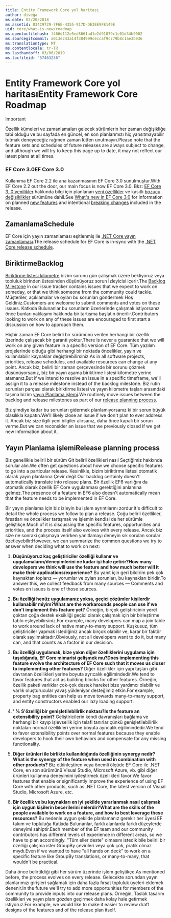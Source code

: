 ```yaml
---
title: Entity Framework Core yol haritası
author: divega
ms.date: 02/20/2018
ms.assetid: 834C9729-7F6E-4355-917D-DE3EE9FE149E
uid: core/what-is-new/roadmap
ms.openlocfilehash: f466d112e5ed8661ad1e2d91079c1c01d34b9002
ms.sourcegitcommit: a013e243a14f384999ceccaf9c779b8c1ae3b936
ms.translationtype: MT
ms.contentlocale: tr-TR
ms.lasthandoff: 03/06/2019
ms.locfileid: "57463236"
---
```

# <a name="entity-framework-core-roadmap"></a><span data-ttu-id="eb45a-102">Entity Framework Core yol haritası</span><span class="sxs-lookup"><span data-stu-id="eb45a-102">Entity Framework Core Roadmap</span></span>

> [!IMPORTANT]
> <span data-ttu-id="eb45a-103">Özellik kümeleri ve zamanlamaları gelecek sürümlerin her zaman değişikliğe tabi olduğu ve bu sayfada en güncel, en son planlarımızı hiç yansıtmayabilir tutmak deneyeceğiz rağmen zaman lütfen unutmayın.</span><span class="sxs-lookup"><span data-stu-id="eb45a-103">Please note that the feature sets and schedules of future releases are always subject to change, and although we will try to keep this page up to date, it may not reflect our latest plans at all times.</span></span>

### <a name="ef-core-30"></a><span data-ttu-id="eb45a-104">EF Core 3.0</span><span class="sxs-lookup"><span data-stu-id="eb45a-104">EF Core 3.0</span></span>

<span data-ttu-id="eb45a-105">Kullanıma EF Core 2.2 ile ana kazanmasının EF Core 3.0 sunulmuştur.</span><span class="sxs-lookup"><span data-stu-id="eb45a-105">With EF Core 2.2 out the door, our main focus is now EF Core 3.0.</span></span>
<span data-ttu-id="eb45a-106">Bkz: [EF Core 3. 0'yenilikler](xref:core/what-is-new/ef-core-3.0/index) hakkında bilgi için planlanan [yeni özellikler](xref:core/what-is-new/ef-core-3.0/features) ve kasıtlı [bozucu değişiklikler](xref:core/what-is-new/ef-core-3.0/breaking-changes) sürümüne dahil.</span><span class="sxs-lookup"><span data-stu-id="eb45a-106">See [What's new in EF Core 3.0](xref:core/what-is-new/ef-core-3.0/index) for information on planned [new features](xref:core/what-is-new/ef-core-3.0/features) and intentional [breaking changes](xref:core/what-is-new/ef-core-3.0/breaking-changes) included in the release.</span></span>

## <a name="schedule"></a><span data-ttu-id="eb45a-107">Zamanlama</span><span class="sxs-lookup"><span data-stu-id="eb45a-107">Schedule</span></span>

<span data-ttu-id="eb45a-108">EF Core için yayın zamanlaması eşitlenmiş ile [.NET Core yayın zamanlaması](https://github.com/dotnet/core/blob/master/roadmap.md).</span><span class="sxs-lookup"><span data-stu-id="eb45a-108">The release schedule for EF Core is in-sync with the [.NET Core release schedule](https://github.com/dotnet/core/blob/master/roadmap.md).</span></span>

## <a name="backlog"></a><span data-ttu-id="eb45a-109">Biriktirme</span><span class="sxs-lookup"><span data-stu-id="eb45a-109">Backlog</span></span>

<span data-ttu-id="eb45a-110">[Biriktirme listesi kilometre](https://github.com/aspnet/EntityFrameworkCore/issues?q=is%3Aopen+is%3Aissue+milestone%3ABacklog+sort%3Areactions-%2B1-desc) bizim sorunu gün çalışmak üzere bekliyoruz veya topluluk birinden üstesinden düşünüyoruz sorun İzleyicisi içerir.</span><span class="sxs-lookup"><span data-stu-id="eb45a-110">The [Backlog Milestone](https://github.com/aspnet/EntityFrameworkCore/issues?q=is%3Aopen+is%3Aissue+milestone%3ABacklog+sort%3Areactions-%2B1-desc) in our issue tracker contains issues that we expect to work on someday, or that we think someone from the community could tackle.</span></span>
<span data-ttu-id="eb45a-111">Müşteriler, açıklamalar ve oyları bu sorunları göndermek Hoş Geldiniz.</span><span class="sxs-lookup"><span data-stu-id="eb45a-111">Customers are welcome to submit comments and votes on these issues.</span></span>
<span data-ttu-id="eb45a-112">Katkıda Bulunanlar bu sorunların üzerlerinde çalışmak istiyorsanız önce bunları yaklaşımı hakkında bir tartışma başlatın önerilir.</span><span class="sxs-lookup"><span data-stu-id="eb45a-112">Contributors looking to work on any of these issues are encouraged to first start a discussion on how to approach them.</span></span>

<span data-ttu-id="eb45a-113">Hiçbir zaman EF Core belirli bir sürümünü verilen herhangi bir özellik üzerinde çalışacak bir garanti yoktur.</span><span class="sxs-lookup"><span data-stu-id="eb45a-113">There is never a guarantee that we will work on any given feature in a specific version of EF Core.</span></span>
<span data-ttu-id="eb45a-114">Tüm yazılım projelerinde olduğu gibi herhangi bir noktada öncelikler, yayın ve kullanılabilir kaynaklar değiştirebilirsiniz.</span><span class="sxs-lookup"><span data-stu-id="eb45a-114">As in all software projects, priorities, release schedules, and available resources can change at any point.</span></span>
<span data-ttu-id="eb45a-115">Ancak biz, belirli bir zaman çerçevesinde bir sorunu çözmek düşünüyorsanız, biz bir yayın aşama biriktirme listesi kilometre yerine atamanız.</span><span class="sxs-lookup"><span data-stu-id="eb45a-115">But if we intend to resolve an issue in a specific timeframe, we'll assign it to a release milestone instead of the backlog milestone.</span></span>
<span data-ttu-id="eb45a-116">Biz rutin sorunları parçası olarak biriktirme listesi ve yayın kilometre taşları arasındaki taşıma bizim [yayın Planlama işlemi](#release-planning-process).</span><span class="sxs-lookup"><span data-stu-id="eb45a-116">We routinely move issues between the backlog and release milestones as part of our [release planning process](#release-planning-process).</span></span>

<span data-ttu-id="eb45a-117">Biz şimdiye kadar bu sorunları gidermek planlamıyorsanız ki bir sorun büyük olasılıkla kapatın.</span><span class="sxs-lookup"><span data-stu-id="eb45a-117">We'll likely close an issue if we don't plan to ever address it.</span></span>
<span data-ttu-id="eb45a-118">Ancak biz size ilgili yeni bilgiler alırsanız, daha önce kapalı bir sorun verme.</span><span class="sxs-lookup"><span data-stu-id="eb45a-118">But we can reconsider an issue that we previously closed if we get new information about it.</span></span>

## <a name="release-planning-process"></a><span data-ttu-id="eb45a-119">Yayın Planlama işlemi</span><span class="sxs-lookup"><span data-stu-id="eb45a-119">Release planning process</span></span>

<span data-ttu-id="eb45a-120">Biz genellikle belirli bir sürüm Git belirli özellikleri nasıl Seçtiğimiz hakkında sorular alın.</span><span class="sxs-lookup"><span data-stu-id="eb45a-120">We often get questions about how we choose specific features to go into a particular release.</span></span>
<span data-ttu-id="eb45a-121">Kesinlikle, bizim biriktirme listesi otomatik olarak yayın planlarına Çevir değil.</span><span class="sxs-lookup"><span data-stu-id="eb45a-121">Our backlog certainly doesn't automatically translate into release plans.</span></span>
<span data-ttu-id="eb45a-122">Bir özellik EF6 varlığını da otomatik olarak özellik EF Core uygulanması gerektiğini anlamına gelmez.</span><span class="sxs-lookup"><span data-stu-id="eb45a-122">The presence of a feature in EF6 also doesn't automatically mean that the feature needs to be implemented in EF Core.</span></span>

<span data-ttu-id="eb45a-123">Bir yayın planlama için biz izleyin bu işlem ayrıntılarını zordur.</span><span class="sxs-lookup"><span data-stu-id="eb45a-123">It's difficult to detail the whole process we follow to plan a release.</span></span>
<span data-ttu-id="eb45a-124">Çoğu belirli özellikler, fırsatları ve öncelikler tartışmak ve işlemin kendisi de her sürümle geliştikçe.</span><span class="sxs-lookup"><span data-stu-id="eb45a-124">Much of it is discussing the specific features, opportunities and priorities, and the process itself also evolves with every release.</span></span>
<span data-ttu-id="eb45a-125">Ancak biz size ne sonraki çalışmaya verirken yanıtlamayı deneyin sık sorulan sorular özetleyebilir:</span><span class="sxs-lookup"><span data-stu-id="eb45a-125">However, we can summarize the common questions we try to answer when deciding what to work on next:</span></span>

1. <span data-ttu-id="eb45a-126">**Düşünüyoruz kaç geliştiriciler özelliği kullanır ve uygulamaların/deneyimlerini ne kadar iyi hale getirir?**</span><span class="sxs-lookup"><span data-stu-id="eb45a-126">**How many developers we think will use the feature and how much better will it make their applications/experience?**</span></span> <span data-ttu-id="eb45a-127">Bu yanıt için geri bildirim pek çok kaynaktan toplarız — yorumlar ve oyları sorunları, bu kaynakları biridir.</span><span class="sxs-lookup"><span data-stu-id="eb45a-127">To answer this, we collect feedback from many sources — Comments and votes on issues is one of those sources.</span></span>

2. <span data-ttu-id="eb45a-128">**Bu özelliği henüz uygulamanız yoksa, geçici çözümler kişilerdir kullanabilir miyim?**</span><span class="sxs-lookup"><span data-stu-id="eb45a-128">**What are the workarounds people can use if we don't implement this feature yet?**</span></span> <span data-ttu-id="eb45a-129">Örneğin, birçok geliştiricinin yerel çoktan çoğa destek eksikliği geçici olarak çalışmak için bir birleştirme tablo eşleyebilirsiniz.</span><span class="sxs-lookup"><span data-stu-id="eb45a-129">For example, many developers can map a join table to work around lack of native many-to-many support.</span></span> <span data-ttu-id="eb45a-130">Kuşkusuz, tüm geliştiriciler yapmak istediğiniz ancak birçok olabilir ve, karar bir faktör olarak sayılmaktadır.</span><span class="sxs-lookup"><span data-stu-id="eb45a-130">Obviously, not all developers want to do it, but many can, and that counts as a factor in our decision.</span></span>

3. <span data-ttu-id="eb45a-131">**Bu özelliği uygulamak, bize yakın diğer özelliklerini uygulama için taşıdığında, EF Core mimarisi gelişmek mu?**</span><span class="sxs-lookup"><span data-stu-id="eb45a-131">**Does implementing this feature evolve the architecture of EF Core such that it moves us closer to implementing other features?**</span></span> <span data-ttu-id="eb45a-132">Diğer özellikler için yapı taşları gibi davranan özellikleri yerine boyuta ayrıcalık eğilimindedir.</span><span class="sxs-lookup"><span data-stu-id="eb45a-132">We tend to favor features that act as building blocks for other features.</span></span> <span data-ttu-id="eb45a-133">Örneğin, özellik paketi varlıklar çok-çok destek hareket bize yardımcı olabilir ve varlık oluşturucular yavaş yükleniyor desteğimiz etkin.</span><span class="sxs-lookup"><span data-stu-id="eb45a-133">For example, property bag entities can help us move towards many-to-many support, and entity constructors enabled our lazy loading support.</span></span>

4. <span data-ttu-id="eb45a-134">**' % S'özelliği bir genişletilebilirlik noktası?**</span><span class="sxs-lookup"><span data-stu-id="eb45a-134">**Is the feature an extensibility point?**</span></span> <span data-ttu-id="eb45a-135">Geliştiricilerin kendi davranışları bağlama ve herhangi bir kayıp işlevsellik için telafi tanırlar çünkü genişletilebilirlik noktaları normal özellikleri yerine boyuta ayrıcalık eğilimindedir.</span><span class="sxs-lookup"><span data-stu-id="eb45a-135">We tend to favor extensibility points over normal features because they enable developers to hook their own behaviors and compensate for any missing functionality.</span></span>

5. <span data-ttu-id="eb45a-136">**Diğer ürünleri ile birlikte kullanıldığında özelliğinin synergy nedir?**</span><span class="sxs-lookup"><span data-stu-id="eb45a-136">**What is the synergy of the feature when used in combination with other products?**</span></span> <span data-ttu-id="eb45a-137">Biz etkinleştiren veya önemli ölçüde EF Core ile .NET Core, en son sürümünü Visual Studio, Microsoft Azure, vb. gibi diğer ürünleri kullanma deneyimini iyileştirmek özellikleri favor.</span><span class="sxs-lookup"><span data-stu-id="eb45a-137">We favor features that enable or significantly improve the experience of using EF Core with other products, such as .NET Core, the latest version of Visual Studio, Microsoft Azure, etc.</span></span>

6. <span data-ttu-id="eb45a-138">**Bir özellik ve bu kaynakları en iyi şekilde yararlanmak nasıl çalışmak için uygun kişilerin becerilerini nelerdir?**</span><span class="sxs-lookup"><span data-stu-id="eb45a-138">**What are the skills of the people available to work on a feature, and how to best leverage these resources?**</span></span> <span data-ttu-id="eb45a-139">Bu nedenle uygun şekilde planlamanız gerekir her üyesi EF takım ve topluluğa Katkıda Bulunanlar, farklı alanlarda farklı düzeylerde deneyimi sahiptir.</span><span class="sxs-lookup"><span data-stu-id="eb45a-139">Each member of the EF team and our community contributors has different levels of experience in different areas, so we have to plan accordingly.</span></span> <span data-ttu-id="eb45a-140">"Tüm eller deste" olmasını istedik bile belirli bir özelliği çalışma ister GroupBy çevirileri veya çok çok, pratik olmaz mıydı.</span><span class="sxs-lookup"><span data-stu-id="eb45a-140">Even if we wanted to have "all hands on deck" to work on a specific feature like GroupBy translations, or many-to-many, that wouldn't be practical.</span></span>

<span data-ttu-id="eb45a-141">Daha önce belirtildiği gibi her sürüm üzerinde işlem geliştikçe.</span><span class="sxs-lookup"><span data-stu-id="eb45a-141">As mentioned before, the process evolves on every release.</span></span>
<span data-ttu-id="eb45a-142">Gelecekte sorundan yayın planlarımızı girişleri sağlamak için daha fazla fırsat topluluk üyeleri eklemek denenir.</span><span class="sxs-lookup"><span data-stu-id="eb45a-142">In the future we'll try to add more opportunities for members of the community to provide inputs into our release plans.</span></span>
<span data-ttu-id="eb45a-143">Örneğin, Taslak tasarım özellikleri ve yayın planı gözden geçirmek daha kolay hale getirmek istiyoruz.</span><span class="sxs-lookup"><span data-stu-id="eb45a-143">For example, we would like to make it easier to review draft designs of the features and of the release plan itself.</span></span>
